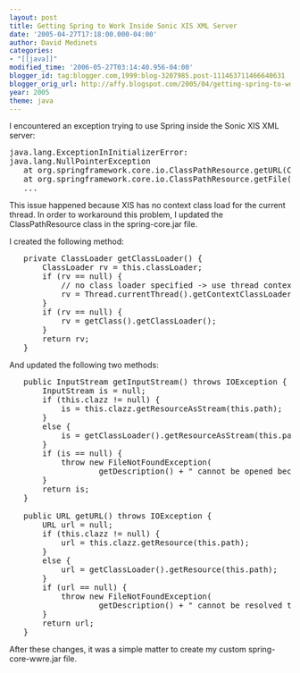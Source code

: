 ```yaml
---
layout: post
title: Getting Spring to Work Inside Sonic XIS XML Server
date: '2005-04-27T17:18:00.000-04:00'
author: David Medinets
categories:
- "[[java]]"
modified_time: '2006-05-27T03:14:40.956-04:00'
blogger_id: tag:blogger.com,1999:blog-3207985.post-111463711466640631
blogger_orig_url: http://affy.blogspot.com/2005/04/getting-spring-to-work-inside-sonic.md
year: 2005
theme: java
---
```


I encountered an exception trying to use Spring inside the Sonic XIS XML server:


<pre>
java.lang.ExceptionInInitializerError:
java.lang.NullPointerException
   at org.springframework.core.io.ClassPathResource.getURL(ClassPathResource.java:144)
   at org.springframework.core.io.ClassPathResource.getFile(ClassPathResource.java:154)
   ...
</pre>

This issue happened because XIS has no context class load for the current thread. In order to workaround this problem, I
updated the ClassPathResource class in the spring-core.jar file.

I created the following method:

<pre>
   private ClassLoader getClassLoader() {
       ClassLoader rv = this.classLoader;
       if (rv == null) {
           // no class loader specified -> use thread context class loader
           rv = Thread.currentThread().getContextClassLoader();
       }
       if (rv == null) {
           rv = getClass().getClassLoader();
       }
       return rv;
   }
</pre>
And updated the following two methods:
<pre>
   public InputStream getInputStream() throws IOException {
       InputStream is = null;
       if (this.clazz != null) {
           is = this.clazz.getResourceAsStream(this.path);
       }
       else {
           is = getClassLoader().getResourceAsStream(this.path);
       }
       if (is == null) {
           throw new FileNotFoundException(
                   getDescription() + " cannot be opened because it does not exist");
       }
       return is;
   }

   public URL getURL() throws IOException {
       URL url = null;
       if (this.clazz != null) {
           url = this.clazz.getResource(this.path);
       }
       else {
           url = getClassLoader().getResource(this.path);
       }
       if (url == null) {
           throw new FileNotFoundException(
                   getDescription() + " cannot be resolved to URL because it does not exist");
       }
       return url;
   }
</pre>
After these changes, it was a simple matter to create my custom spring-core-wwre.jar file.